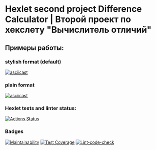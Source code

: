 # Hexlet second project Difference Calculator | Второй проект по хекслету "Вычислитель отличий"


## Примеры работы:
### stylish format (default)
[![asciicast](https://asciinema.org/a/OQcAkKxtzKfmbSx5E0KLedZmr.svg)](https://asciinema.org/a/OQcAkKxtzKfmbSx5E0KLedZmr)

### plain format
[![asciicast](https://asciinema.org/a/AgSmUwYBdcKi4k63goYheUK8h.svg)](https://asciinema.org/a/AgSmUwYBdcKi4k63goYheUK8h)


### Hexlet tests and linter status:
[![Actions Status](https://github.com/Maykolson/frontend-project-46/workflows/hexlet-check/badge.svg)](https://github.com/Maykolson/frontend-project-46/actions)

### Badges
[![Maintainability](https://api.codeclimate.com/v1/badges/54b0048c5da9b6f79160/maintainability)](https://codeclimate.com/github/Maykolson/frontend-project-46/maintainability) [![Test Coverage](https://api.codeclimate.com/v1/badges/54b0048c5da9b6f79160/test_coverage)](https://codeclimate.com/github/Maykolson/frontend-project-46/test_coverage) [![Lint-code-check](https://github.com/Maykolson/frontend-project-46/actions/workflows/main.yml/badge.svg)](https://github.com/Maykolson/frontend-project-46/actions/workflows/main.yml)